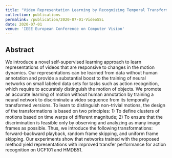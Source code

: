 ```yaml
---
title: "Video Representation Learning by Recognizing Temporal Transformations"
collection: publications
permalink: /publication/2020-07-01-VideoSSL
date: 2020-07-01
venue: 'IEEE European Conference on Computer Vision'
---
```


## Abstract

We introduce a novel self-supervised learning approach to learn representations of videos that are responsive to changes in the motion dynamics. Our representations can be learned from data without human annotation and provide a substantial boost to the training of neural networks on small labeled data sets for tasks such as action recognition, which require to accurately distinguish the motion of objects. We promote an accurate learning of motion without human annotation by training a neural network to discriminate a video sequence from its temporally transformed versions. To learn to distinguish non-trivial motions, the design of the transformations is based on two principles: 1) To deﬁne clusters of motions based on time warps of diﬀerent magnitude; 2) To ensure that the discrimination is feasible only by observing and analyzing as many image frames as possible. Thus, we introduce the following transformations: forward-backward playback, random frame skipping, and uniform frame skipping. Our experiments show that networks trained with the proposed method yield representations with improved transfer performance for action recognition on UCF101 and HMDB51.